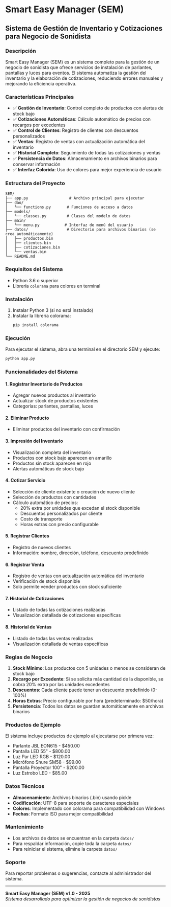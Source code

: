 # Smart Easy Manager (SEM)

## Sistema de Gestión de Inventario y Cotizaciones para Negocio de Sonidista

### Descripción

Smart Easy Manager (SEM) es un sistema completo para la gestión de un negocio de sonidista que ofrece servicios de instalación de parlantes, pantallas y luces para eventos. El sistema automatiza la gestión del inventario y la elaboración de cotizaciones, reduciendo errores manuales y mejorando la eficiencia operativa.

### Características Principales

- ✅ **Gestión de Inventario**: Control completo de productos con alertas de stock bajo
- ✅ **Cotizaciones Automáticas**: Cálculo automático de precios con recargos por excedentes
- ✅ **Control de Clientes**: Registro de clientes con descuentos personalizados
- ✅ **Ventas**: Registro de ventas con actualización automática del inventario
- ✅ **Historial Completo**: Seguimiento de todas las cotizaciones y ventas
- ✅ **Persistencia de Datos**: Almacenamiento en archivos binarios para conservar información
- ✅ **Interfaz Colorida**: Uso de colores para mejor experiencia de usuario

### Estructura del Proyecto

```
SEM/
├── app.py                  # Archivo principal para ejecutar
├── dao/
│   └── functions.py       # Funciones de acceso a datos
├── models/
│   └── classes.py         # Clases del modelo de datos
├── main/
│   └── menu.py           # Interfaz de menú del usuario
├── datos/                 # Directorio para archivos binarios (se crea automáticamente)
│   ├── productos.bin
│   ├── clientes.bin
│   ├── cotizaciones.bin
│   └── ventas.bin
└── README.md
```

### Requisitos del Sistema

- Python 3.6 o superior
- Librería `colorama` para colores en terminal

### Instalación

1. Instalar Python 3 (si no está instalado)
2. Instalar la librería colorama:
   ```bash
   pip install colorama
   ```

### Ejecución

Para ejecutar el sistema, abra una terminal en el directorio SEM y ejecute:

```bash
python app.py
```

### Funcionalidades del Sistema

#### 1. Registrar Inventario de Productos
- Agregar nuevos productos al inventario
- Actualizar stock de productos existentes
- Categorías: parlantes, pantallas, luces

#### 2. Eliminar Producto
- Eliminar productos del inventario con confirmación

#### 3. Impresión del Inventario
- Visualización completa del inventario
- Productos con stock bajo aparecen en amarillo
- Productos sin stock aparecen en rojo
- Alertas automáticas de stock bajo

#### 4. Cotizar Servicio
- Selección de cliente existente o creación de nuevo cliente
- Selección de productos con cantidades
- Cálculo automático de precios:
  - 20% extra por unidades que excedan el stock disponible
  - Descuentos personalizados por cliente
  - Costo de transporte
  - Horas extras con precio configurable

#### 5. Registrar Clientes
- Registro de nuevos clientes
- Información: nombre, dirección, teléfono, descuento predefinido

#### 6. Registrar Venta
- Registro de ventas con actualización automática del inventario
- Verificación de stock disponible
- Solo permite vender productos con stock suficiente

#### 7. Historial de Cotizaciones
- Listado de todas las cotizaciones realizadas
- Visualización detallada de cotizaciones específicas

#### 8. Historial de Ventas
- Listado de todas las ventas realizadas
- Visualización detallada de ventas específicas

### Reglas de Negocio

1. **Stock Mínimo**: Los productos con 5 unidades o menos se consideran de stock bajo
2. **Recargo por Excedente**: Si se solicita más cantidad de la disponible, se cobra 20% extra por las unidades excedentes
3. **Descuentos**: Cada cliente puede tener un descuento predefinido (0-100%)
4. **Horas Extras**: Precio configurable por hora (predeterminado: $50/hora)
5. **Persistencia**: Todos los datos se guardan automáticamente en archivos binarios

### Productos de Ejemplo

El sistema incluye productos de ejemplo al ejecutarse por primera vez:
- Parlante JBL EON615 - $450.00
- Pantalla LED 55" - $800.00
- Luz Par LED RGB - $120.00
- Micrófono Shure SM58 - $99.00
- Pantalla Proyector 100" - $200.00
- Luz Estrobo LED - $85.00

### Datos Técnicos

- **Almacenamiento**: Archivos binarios (.bin) usando pickle
- **Codificación**: UTF-8 para soporte de caracteres especiales
- **Colores**: Implementado con colorama para compatibilidad con Windows
- **Fechas**: Formato ISO para mejor compatibilidad

### Mantenimiento

- Los archivos de datos se encuentran en la carpeta `datos/`
- Para respaldar información, copie toda la carpeta `datos/`
- Para reiniciar el sistema, elimine la carpeta `datos/`

### Soporte

Para reportar problemas o sugerencias, contacte al administrador del sistema.

---

**Smart Easy Manager (SEM) v1.0 - 2025**  
*Sistema desarrollado para optimizar la gestión de negocios de sonidistas*

